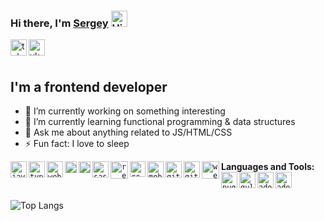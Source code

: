### Hi there, I'm <a href='https://kalinss.pw' alt='Kalinss homepage'>Sergey</a> <img width="26px" alt="Hi"  src="https://image.flaticon.com/icons/svg/501/501127.svg"/>

<a href='https://t.me/kalinss16'><img align='left' width="26px" src="https://cdn.worldvectorlogo.com/logos/telegram-1.svg" alt="telegram"></a>
<a href='https://vk.com/hidashko'><img align='left' width="26px" src="https://cdn.worldvectorlogo.com/logos/vk-1.svg" alt="vkotakte"></a>
<br/>
<br/>
## I'm a frontend developer

- 🔭 I’m currently working on something interesting
- 🌱 I’m currently learning functional programming & data structures
- 💬 Ask me about anything related to JS/HTML/CSS
- ⚡ Fun fact: I love to sleep

**Languages and Tools:**
<code><img align='left' width="26px" src="https://cdn.worldvectorlogo.com/logos/logo-javascript.svg" alt="javascript"></code>
<code><img align='left' width="26px" src="https://cdn.worldvectorlogo.com/logos/typescript.svg" alt="typescript"></code>
<code><img align='left' width="26px" src="https://cdn.worldvectorlogo.com/logos/webstorm-icon.svg" alt="webstorm"></code>
<code><img align='left' width="19px" src="https://cdn.worldvectorlogo.com/logos/html-5.svg" alt="html"></code>
<code><img align='left' width="19px" src="https://cdn.worldvectorlogo.com/logos/css-5.svg" alt="css"></code>
<code><img align='left' width="26px" src="https://cdn.worldvectorlogo.com/logos/sass-1.svg" alt="sass"></code>
<code><img align='left' width="28px" src="https://cdn.worldvectorlogo.com/logos/react.svg" alt="react"></code>
<code><img align='left' width="25px" src="https://cdn.worldvectorlogo.com/logos/redux.svg" alt="redux"></code>
<code><img align='left' width="26px" src="https://cdn.worldvectorlogo.com/logos/mobx.svg" alt="mobx"></code>
<code><img align='left'  width="26px" src="https://cdn.worldvectorlogo.com/logos/git-icon.svg" alt="git"></code>
<code><img align='left' width="26px" src="https://cdn.worldvectorlogo.com/logos/github-1.svg" alt="github"></code>
<code><img align='left' width="28px" src="https://cdn.worldvectorlogo.com/logos/webpack-icon.svg" alt="webpack"></code>
<code><img align='left' width="26px" src="https://cdn.worldvectorlogo.com/logos/pug.svg" alt="pug"></code>
<code><img align='left' width="26px" src="https://cdn.worldvectorlogo.com/logos/gulp-1.svg" alt="gulp"></code>
<code><img align='left' width="26px" src="https://cdn.worldvectorlogo.com/logos/photoshop-cc.svg" alt="adobe photoshop"></code>
<code><img align='left' width="26px" src="https://cdn.worldvectorlogo.com/logos/adobe-illustrator-cc.svg" alt="adobe illustrator"></code>

</br>

![Top Langs](https://github-readme-stats.vercel.app/api/top-langs/?username=kalinss&layout=compact)
